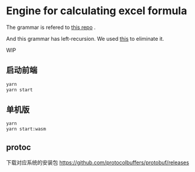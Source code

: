 # Engine for calculating excel formula

The grammar is refered to [this repo](https://github.com/spreadsheetlab/XLParser/blob/master/src/XLParser.Tests/ParserTests.cs)
.

And this grammar has left-recursion. We used [this](https://cyberzhg.github.io/toolbox/left_rec) to eliminate it.

WIP

## 启动前端

```sh
yarn
yarn start
```

## 单机版

```sh
yarn
yarn start:wasm
```

## protoc

下载对应系统的安装包
https://github.com/protocolbuffers/protobuf/releases
